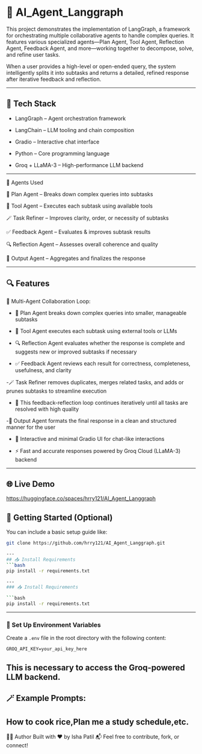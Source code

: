 # 🤖 AI_Agent_Langgraph

This project demonstrates the implementation of LangGraph, a framework for orchestrating multiple collaborative agents to handle complex queries. It features various specialized agents—Plan Agent, Tool Agent, Reflection Agent, Feedback Agent, and more—working together to decompose, solve, and refine user tasks.

When a user provides a high-level or open-ended query, the system intelligently splits it into subtasks and returns a detailed, refined response after iterative feedback and reflection.

---

## 🧰 Tech Stack

- LangGraph – Agent orchestration framework

- LangChain – LLM tooling and chain composition

- Gradio – Interactive chat interface

- Python – Core programming language

- Groq + LLaMA-3 – High-performance LLM backend
---
🧠 Agents Used

📝 Plan Agent – Breaks down complex queries into subtasks

🔧 Tool Agent – Executes each subtask using available tools

🪄 Task Refiner – Improves clarity, order, or necessity of subtasks

✅ Feedback Agent – Evaluates & improves subtask results

🔍 Reflection Agent – Assesses overall coherence and quality

🏁 Output Agent – Aggregates and finalizes the response

---

## 🔍 Features
🧠 Multi-Agent Collaboration Loop:

- 📝 Plan Agent breaks down complex queries into smaller, manageable subtasks

- 🔧 Tool Agent executes each subtask using external tools or LLMs

- 🔍 Reflection Agent evaluates whether the response is complete and suggests new or improved subtasks if necessary

- ✅ Feedback Agent reviews each result for correctness, completeness, usefulness, and clarity

-🪄 Task Refiner removes duplicates, merges related tasks, and adds or prunes subtasks to streamline execution

- 🔁 This feedback-reflection loop continues iteratively until all tasks are resolved with high quality

-🏁 Output Agent formats the final response in a clean and structured manner for the user

- 💬 Interactive and minimal Gradio UI for chat-like interactions

- ⚡ Fast and accurate responses powered by Groq Cloud (LLaMA-3) backend
---
## 🌐 Live Demo
https://huggingface.co/spaces/hrry121/AI_Agent_Langgraph

## 🚀 Getting Started (Optional)

You can include a basic setup guide like:
```bash
git clone https://github.com/hrry121/AI_Agent_Langgraph.git

---
## 📥 Install Requirements
```bash
pip install -r requirements.txt

---
### 📥 Install Requirements

```bash
pip install -r requirements.txt
```
---
### 🔑 Set Up Environment Variables

Create a `.env` file in the root directory with the following content:

```env
GROQ_API_KEY=your_api_key_here
```
This is necessary to access the Groq-powered LLM backend.
---
## 🪄 Example Prompts:

How to cook rice,Plan me a study schedule,etc.
---
🧑‍💻 Author
Built with ❤️ by Isha Patil
📬 Feel free to contribute, fork, or connect!
